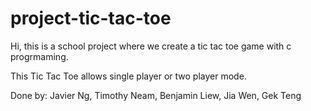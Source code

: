 # project-tic-tac-toe

Hi, this is a school project where we create a tic tac toe game with c progrmaming.

This Tic Tac Toe allows single player or two player mode.

Done by: Javier Ng, Timothy Neam, Benjamin Liew, Jia Wen, Gek Teng
